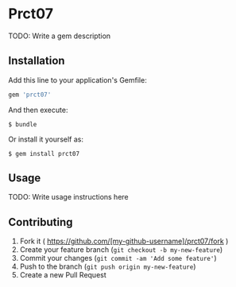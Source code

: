 # Prct07

TODO: Write a gem description

## Installation

Add this line to your application's Gemfile:

```ruby
gem 'prct07'
```

And then execute:

    $ bundle

Or install it yourself as:

    $ gem install prct07

## Usage

TODO: Write usage instructions here

## Contributing

1. Fork it ( https://github.com/[my-github-username]/prct07/fork )
2. Create your feature branch (`git checkout -b my-new-feature`)
3. Commit your changes (`git commit -am 'Add some feature'`)
4. Push to the branch (`git push origin my-new-feature`)
5. Create a new Pull Request
